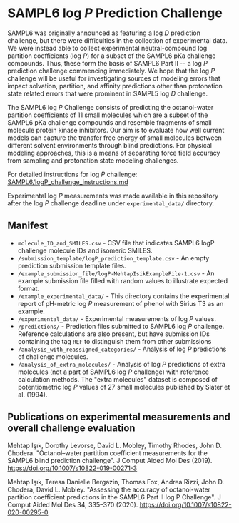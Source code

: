 # SAMPL6 log *P* Prediction Challenge

SAMPL6 was originally announced as featuring a log *D* prediction challenge, but there were difficulties in the collection of experimental data.
We were instead able to collect experimental neutral-compound log partition coefficients (log *P*) for a subset of the SAMPL6 pKa challenge compounds.
Thus, these form the basis of  SAMPL6 Part II -- a log *P* prediction challenge commencing immediately.
We hope that the log *P* challenge will be useful for investigating sources of modeling errors that impact solvation, partition, and affinity predictions other than protonation state related errors that were prominent in SAMPL5 log *D* challenge.  

The SAMPL6 log *P* Challenge consists of predicting the octanol-water partition coefficients of 11 small molecules which are a subset of the SAMPL6 pKa challenge compounds and resemble fragments of small molecule protein kinase inhibitors.
Our aim is to evaluate how well current models can capture the transfer free energy of small molecules between different solvent environments through blind predictions.
For physical modeling approaches, this is a means of separating force field accuracy from sampling and protonation state modeling challenges.

For detailed instructions for log *P* challenge: [SAMPL6/logP_challenge_instructions.md](/logP_challenge_instructions.md)

Experimental log *P* measurements was made available in this repository after the log *P* challenge deadline under `experimental_data/` directory.

## Manifest

- `molecule_ID_and_SMILES.csv` - CSV file that indicates SAMPL6 logP challenge molecule IDs and isomeric SMILES.
- `/submission_template/logP_prediction_template.csv` - An empty prediction submission template files.
-  `/example_submission_file/logP-MehtapIsikExampleFile-1.csv` - An example submission file filled with random values to illustrate expected format.
- `/example_experimental_data/` - This directory contains the experimental report of pH-metric log *P* measurement of phenol with Sirius T3 as an example.
- `/experimental_data/` - Experimental measurements of log *P* values.
- `/predictions/` - Prediction files submitted to SAMPL6 log *P* challenge. Reference calculations are also present, but have submission IDs containing the tag `REF` to distinguish them from other submissions
- `/analysis_with_reassigned_categories/` - Analysis of log *P* predictions of challenge molecules.
- `/analysis_of_extra_molecules/` - Analysis of log *P* predictions of extra molecules (not a part of SAMPL6 log *P* challenge) with reference calculation methods. The "extra molecules" dataset is composed of potentiometric log *P* values of 27 small molecules published by Slater et al. (1994).

## Publications on experimental measurements and overall challenge evaluation

Mehtap Işık, Dorothy Levorse, David L. Mobley, Timothy Rhodes, John D. Chodera. "Octanol–water partition coefficient measurements for the SAMPL6 blind prediction challenge". J Comput Aided Mol Des (2019). https://doi.org/10.1007/s10822-019-00271-3

Mehtap Işık, Teresa Danielle Bergazin, Thomas Fox, Andrea Rizzi, John D. Chodera, David L. Mobley. "Assessing the accuracy of octanol-water partition coefficient predictions in the SAMPL6 Part II log P Challenge". J Comput Aided Mol Des 34, 335–370 (2020). https://doi.org/10.1007/s10822-020-00295-0
